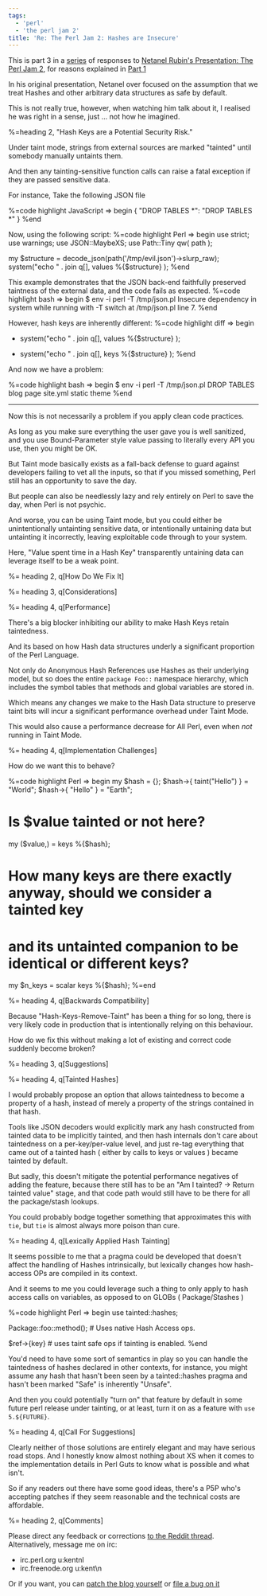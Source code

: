 ```yaml
---
tags:
  - 'perl'
  - 'the perl jam 2'
title: 'Re: The Perl Jam 2: Hashes are Insecure'
---
```


This is part 3 in a [series](/blog/tag/the-perl-jam-2) of responses to
[Netanel Rubin's Presentation: The Perl Jam 2](https://www.youtube.com/watch?v=eH_u3C2WwQ0),
for reasons explained in [Part 1](/blog/2015/12/31/re-the-perl-jam-2-cgi-sucks/)

In his original presentation, Netanel over focused on the assumption that we treat
Hashes and other arbitrary data structures as safe by default.

This is not really true, however, when watching him talk about it, I realised
he was right in a sense, just ... not how he imagined.

%=heading 2, "Hash Keys are a Potential Security Risk."

Under taint mode, strings from external sources are marked "tainted" until somebody manually untaints them.

And then any tainting-sensitive function calls can raise a fatal exception if they are passed sensitive data.

For instance, Take the following JSON file

%=code highlight JavaScript => begin
{ "DROP TABLES *": "DROP TABLES *" }
%end

Now, using the following script:
%=code highlight Perl => begin
use strict;
use warnings;
use JSON::MaybeXS;
use Path::Tiny qw( path );

my $structure = decode_json(path('/tmp/evil.json')->slurp_raw);
system("echo " . join q[], values %{$structure} );
%end

This example demonstrates that the JSON back-end faithfully preserved taintness
of the external data, and the code fails as expected.
%=code highlight bash => begin
$ env -i perl -T /tmp/json.pl
Insecure dependency in system while running with -T switch at /tmp/json.pl line 7.
%end

However, hash keys are inherently different:
%=code highlight diff => begin
- system("echo " . join q[], values %{$structure} );
+ system("echo " . join q[], keys   %{$structure} );
%end

And now we have a problem:

%=code highlight bash => begin
$ env -i perl -T /tmp/json.pl
DROP TABLES blog page site.yml static theme
%end

---

Now this is not necessarily a problem if you apply clean code practices.

As long as you make sure everything the user gave you is well sanitized, and you use Bound-Parameter style value passing to literally
every API you use, then you might be OK.

But Taint mode basically exists as a fall-back defense to guard against developers failing to vet all the inputs, so that if
you missed something, Perl still has an opportunity to save the day.

But people can also be needlessly lazy and rely entirely on Perl to save the day, when Perl is not psychic.

And worse, you can be using Taint mode, but you could either be unintentionally untainting sensitive data, or intentionally untaining data
but untainting it incorrectly, leaving exploitable code through to your system.

Here, "Value spent time in a Hash Key" transparently untaining data can leverage itself to be a weak point.

%= heading 2, q[How Do We Fix It]

%= heading 3, q[Considerations]

%= heading 4, q[Performance]

There's a big blocker inhibiting our ability to make Hash Keys retain taintedness.

And its based on how Hash data structures underly a significant proportion of the Perl Language.

Not only do Anonymous Hash References use Hashes as their underlying model, but so does the entire `package Foo::` namespace hierarchy,
which includes the symbol tables that methods and global variables are stored in.

Which means any changes we make to the Hash Data structure to preserve taint bits will incur a significant performance overhead under Taint Mode.

This would also cause a performance decrease for All Perl, even when *not* running in Taint Mode.

%= heading 4, q[Implementation Challenges]

How do we want this to behave?

%=code highlight Perl => begin
my $hash = {};
$hash->{ taint("Hello") } = "World";
$hash->{ "Hello" } = "Earth";

# Is $value tainted or not here?
my ($value,) = keys %{$hash};
# How many keys are there exactly anyway, should we consider a tainted key
# and its untainted companion to be identical or different keys?
my $n_keys = scalar keys %{$hash};
%=end

%= heading 4, q[Backwards Compatibility]

Because "Hash-Keys-Remove-Taint" has been a thing for so long, there is very likely code in production
that is intentionally relying on this behaviour.

How do we fix this without making a lot of existing and correct code suddenly become broken?

%= heading 3, q[Suggestions]

%= heading 4, q[Tainted Hashes]

I would probably propose an option that allows taintedness to become a property of a hash,
instead of merely a property of the strings contained in that hash.

Tools like JSON decoders would explicitly mark any hash constructed from tainted data to be implicitly
tainted, and then hash internals don't care about taintedness on a per-key/per-value level, and just re-tag
everything that came out of a tainted hash ( either by calls to keys or values ) became tainted by default.

But sadly, this doesn't mitigate the potential performance negatives of adding the feature, because
there still has to be an "Am I tainted? -> Return tainted value" stage, and that code path would still
have to be there for all the package/stash lookups.

You could probably bodge together something that approximates this with `tie`, but `tie` is almost always
more poison than cure.

%= heading 4, q[Lexically Applied Hash Tainting]

It seems possible to me that a pragma could be developed that doesn't affect the handling of Hashes intrinsically,
but lexically changes how hash-access OPs are compiled in its context.

And it seems to me you could leverage such a thing to only apply to hash access calls on variables, as opposed to on GLOBs ( Package/Stashes )

%=code highlight Perl => begin
use tainted::hashes;

Package::foo::method(); # Uses native Hash Access ops.

$ref->{key} # uses taint safe ops if tainting is enabled.
%end

You'd need to have some sort of semantics in play so you can handle the taintedness of hashes declared in other contexts,
for instance, you might assume any hash that hasn't been seen by a tainted::hashes pragma and hasn't been marked "Safe"
is inherently "Unsafe".

And then you could potentially "turn on" that feature by default in some future perl release under tainting,
or at least, turn it on as a feature with `use 5.${FUTURE}`.

%= heading 4, q[Call For Suggestions]

Clearly neither of those solutions are entirely elegant and may have serious road stops. And I honestly know almost
nothing about XS when it comes to the implementation details in Perl Guts to know what is possible and what isn't.

So if any readers out there have some good ideas, there's a P5P who's accepting patches if they seem reasonable and the technical
costs are affordable.

%= heading 2, q[Comments]

Please direct any feedback or corrections [to the Reddit thread](https://www.reddit.com/r/perl/comments/3zemb5/re_the_perl_jam_2_hashes_are_insecure/). Alternatively, message me on irc:

  - irc.perl.org u:kentnl
  - irc.freenode.org u:kent\n

Or if you want, you can [patch the blog yourself](https://github.com/kentfredric/kentfredric.github.io/pulls)
or [file a bug on it](https://github.com/kentfredric/kentfredric.github.io/issues)
